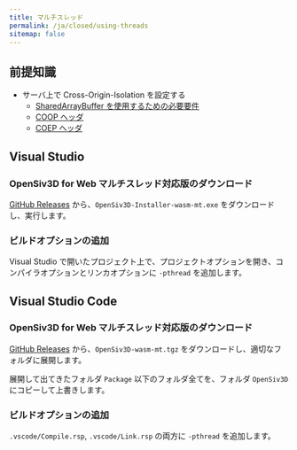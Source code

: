 ```yaml
---
title: マルチスレッド
permalink: /ja/closed/using-threads
sitemap: false
---
```


## 前提知識

- サーバ上で Cross-Origin-Isolation を設定する
  - [SharedArrayBuffer を使用するための必要要件](https://developer.mozilla.org/ja/docs/Web/JavaScript/Reference/Global_Objects/SharedArrayBuffer)
  - [COOP ヘッダ](https://developer.mozilla.org/ja-JP/docs/Web/HTTP/Headers/Cross-Origin-Opener-Policy)
  - [COEP ヘッダ](https://developer.mozilla.org/ja-JP/docs/Web/HTTP/Headers/Cross-Origin-Embedder-Policy)

## Visual Studio

### OpenSiv3D for Web マルチスレッド対応版のダウンロード

[GitHub Releases](https://github.com/nokotan/OpenSiv3D/releases) から、`OpenSiv3D-Installer-wasm-mt.exe` をダウンロードし、実行します。

### ビルドオプションの追加

Visual Studio で開いたプロジェクト上で、プロジェクトオプションを開き、コンパイラオプションとリンカオプションに `-pthread` を追加します。

## Visual Studio Code

### OpenSiv3D for Web マルチスレッド対応版のダウンロード

[GitHub Releases](https://github.com/nokotan/OpenSiv3D/releases) から、`OpenSiv3D-wasm-mt.tgz` をダウンロードし、適切なフォルダに展開します。

展開して出てきたフォルダ `Package` 以下のフォルダ全てを、フォルダ `OpenSiv3D` にコピーして上書きします。

### ビルドオプションの追加

`.vscode/Compile.rsp`, `.vscode/Link.rsp` の両方に `-pthread` を追加します。
